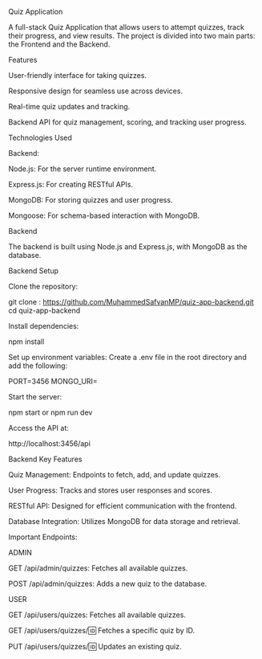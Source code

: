  Quiz Application


A full-stack Quiz Application that allows users to attempt quizzes, track their progress, and view results. The project is divided into two main parts: the Frontend and the Backend.


Features

User-friendly interface for taking quizzes.

Responsive design for seamless use across devices.

Real-time quiz updates and tracking.

Backend API for quiz management, scoring, and tracking user progress.



Technologies Used


Backend:

Node.js: For the server runtime environment.

Express.js: For creating RESTful APIs.

MongoDB: For storing quizzes and user progress.

Mongoose: For schema-based interaction with MongoDB.


Backend

The backend is built using Node.js and Express.js, with MongoDB as the database.

Backend Setup

Clone the repository:

git clone : https://github.com/MuhammedSafvanMP/quiz-app-backend.git
cd quiz-app-backend

Install dependencies:

npm install

Set up environment variables:
Create a .env file in the root directory and add the following:

PORT=3456
MONGO_URI=<your-mongodb-connection-string>

Start the server:

npm start or npm run dev

Access the API at:

http://localhost:3456/api

Backend Key Features

Quiz Management: Endpoints to fetch, add, and update quizzes.

User Progress: Tracks and stores user responses and scores.

RESTful API: Designed for efficient communication with the frontend.

Database Integration: Utilizes MongoDB for data storage and retrieval.

Important Endpoints:

ADMIN

GET /api/admin/quizzes: Fetches all available quizzes.

POST /api/admin/quizzes: Adds a new quiz to the database.


USER

GET /api/users/quizzes: Fetches all available quizzes.

GET /api/users/quizzes/:id: Fetches a specific quiz by ID.

PUT /api/users/quizzes/:id: Updates an existing quiz.
